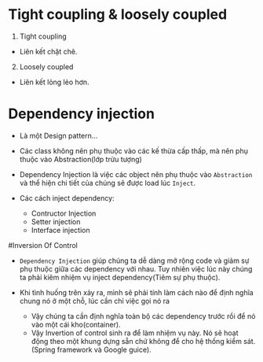 # Tight coupling & loosely coupled

 1. Tight coupling

- Liên kết chặt chẽ.

 2. Loosely coupled
 
 - Liên kết lỏng lẻo hơn.
 
 
# Dependency injection

- Là một Design pattern...

- Các class không nên phụ thuộc vào các kế thừa cấp thấp, mà nên phụ thuộc vào Abstraction(lớp trừu tượng)
    
- Dependency Injection là việc các object nên phụ thuộc vào `Abstraction` và thể hiện chi tiết của chúng sẽ được
    load lúc `Inject`.
    
- Các cách inject dependency:
    + Contructor Injection
    + Setter injection
    + Interface injection
    
#Inversion Of Control

- `Dependency Injection` giúp chúng ta dễ dàng mở rộng code và giảm sự phụ thuộc giữa các dependency
    với nhau. Tuy nhiên việc lúc này chúng ta phải kiêm nhiệm vụ inject dependency(Tiêm sự phụ thuộc).
    
- Khi tình huống trên xảy ra, mình sẽ phải tính làm cách nào để định nghĩa chung nó ở một chỗ, lúc cần chỉ việc gọi nó ra
    + Vậy chúng ta cần định nghĩa toàn bộ các dependency trước rồi để nó vào một cái kho(container).
    + Vậy Invertion of control sinh ra để làm nhiệm vụ này. Nó sẽ hoạt động theo một khung dựng sẵn chứ không để cho 
    hệ thống kiểm sát.(Spring framework và Google guice).
